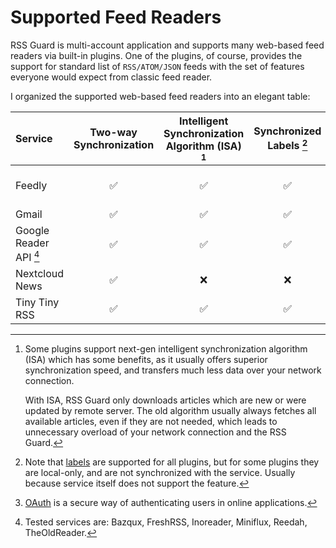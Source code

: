 Supported Feed Readers
======================
RSS Guard is multi-account application and supports many web-based feed readers via built-in plugins. One of the plugins, of course, provides the support for standard list of `RSS/ATOM/JSON` feeds with the set of features everyone would expect from classic feed reader.

I organized the supported web-based feed readers into an elegant table:

| Service | Two-way Synchronization | Intelligent Synchronization Algorithm (ISA) [^1] | Synchronized Labels [^2] | OAuth [^3] |
| :---              | :---:  | :---: | :---: | :---:
| Feedly            | ✅ | ✅ | ✅ | ✅ (only for official binaries)
| Gmail             | ✅ | ✅ | ✅ | ✅
| Google Reader API [^4] | ✅ | ✅ | ✅ | ✅ (only for Inoreader)
| Nextcloud News    | ✅ | ❌ | ❌ | ❌
| Tiny Tiny RSS     | ✅ | ✅ | ✅ | ❌

[^1]: Some plugins support next-gen intelligent synchronization algorithm (ISA) which has some benefits, as it usually offers superior synchronization speed, and transfers much less data over your network connection.

    With ISA, RSS Guard only downloads articles which are new or were updated by remote server. The old algorithm usually always fetches all available articles, even if they are not needed, which leads to unnecessary overload of your network connection and the RSS Guard.

[^2]: Note that [labels](#features/labels) are supported for all plugins, but for some plugins they are local-only, and are not synchronized with the service. Usually because service itself does not support the feature.

[^3]: [OAuth](https://en.wikipedia.org/wiki/OAuth) is a secure way of authenticating users in online applications.

[^4]: Tested services are: Bazqux, FreshRSS, Inoreader, Miniflux, Reedah, TheOldReader.
